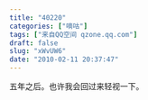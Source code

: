 ```yaml
---
title: "40220"
categories: ["嘀咕"]
tags: ["来自QQ空间 qzone.qq.com"]
draft: false
slug: "xWvUW6"
date: "2010-02-11 20:37:47"
---
```


五年之后。也许我会回过来轻视一下。
